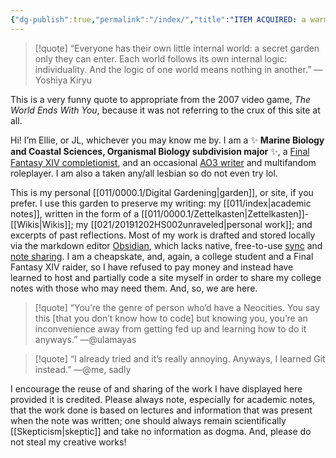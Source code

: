 ```yaml
---
{"dg-publish":true,"permalink":"/index/","title":"ITEM ACQUIRED: a warm bowl of primordial soup","tags":["gardenEntry"],"created":"2024-09-26T18:34:54.000-07:00","updated":"2024-09-26T18:34:54.000-07:00"}
---
```


> [!quote] “Everyone has their own little internal world: a secret garden only they can enter. Each world follows its own internal logic: individuality. And the logic of one world means nothing in another.” —Yoshiya Kiryu

This is a very funny quote to appropriate from the 2007 video game, *The World Ends With You*, because it was not referring to the crux of this site at all.

Hi! I’m Ellie, or JL, whichever you may know me by. I am a ✨ **Marine Biology and Coastal Sciences, Organismal Biology subdivision major** ✨, a [Final Fantasy XIV completionist](https://ffxivcollect.com/characters/36357440), and an occasional [AO3 writer](https://archiveofourown.org/users/inkroller) and multifandom roleplayer. I am also a taken any/all lesbian so do not even try lol.

This is my personal [[011/0000.1/Digital Gardening\|garden]], or site, if you prefer. I use this garden to preserve my writing: my [[011/index\|academic notes]], written in the form of a [[011/0000.1/Zettelkasten\|Zettelkasten]]-[[Wikis\|Wikis]]; my [[021/20191202HS002unraveled\|personal work]]; and excerpts of past reflections. Most of my work is drafted and stored locally via the markdown editor [Obsidian](https://obsidian.md/), which lacks native, free-to-use [sync](https://obsidian.md/sync) and [note sharing](https://obsidian.md/publish). I am a cheapskate, and, again, a college student and a Final Fantasy XIV raider, so I have refused to pay money and instead have learned to host and partially code a site myself in order to share my college notes with those who may need them. And, so, we are here.

> [!quote] “You’re the genre of person who’d have a Neocities. You say this \[that you don’t know how to code] but knowing you, you’re an inconvenience away from getting fed up and learning how to do it anyways.” —@ulamayas

> [!quote] “I already tried and it’s really annoying. Anyways, I learned Git instead.” —@me, sadly

I encourage the reuse of and sharing of the work I have displayed here provided it is credited. Please always note, especially for academic notes, that the work done is based on lectures and information that was present when the note was written; one should always remain scientifically [[Skepticism\|skeptic]] and take no information as dogma. And, please do not steal my creative works!